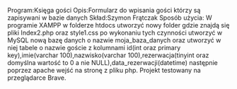 Program:Księga gości 
Opis:Formularz do wpisania gości którzy są zapisywani w bazie danych 
Skład:Szymon Frątczak 
Sposób użycia: W programie XAMPP w folderze htdocs utworzyć nowy folder gdzie znajdą się pliki Index2.php oraz style1.css po wykonaniu tych czynności utworzyć w MySQL nową bazę danych o nazwie moja_baza_danych oraz utworzyć w niej tabele o nazwie goście z kolumnami id(int oraz primary key),imie(varchar 100),nazwisko(varchar 100),rezerwacja(tinyint oraz domyślna wartość to 0 a nie NULL),data_rezerwacji(datetime) następnie poprzez apache wejść na stronę z pliku php.
Projekt testowany na przeglądarce Brave. 
